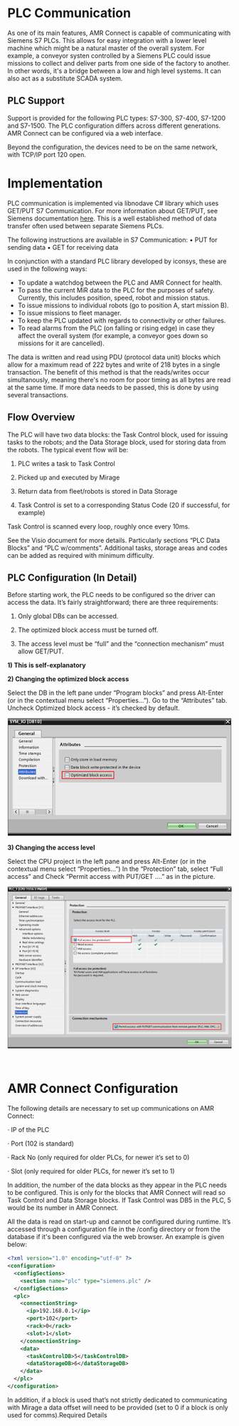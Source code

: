 # PLC Communication

As one of its main features, AMR Connect is capable of communicating with Siemens S7 PLCs. This allows for easy integration with a lower level machine which might be a natural master of the overall system. For example, a conveyor systen controlled by a Siemens PLC could issue missions to collect and deliver parts from one side of the factory to another. In other words, it's a bridge between a low and high level systems. It can also act as a substitute SCADA system.

## PLC Support

Support is provided for the following PLC types: S7-300, S7-400, S7-1200 and S7-1500. The PLC configuration differs across different generations. AMR Connect can be configured via a web interface.

Beyond the configuration, the devices need to be on the same network, with TCP/IP port 120 open.

# Implementation

PLC communication is implemented via libnodave C# library which uses GET/PUT S7 Communication. For more information about GET/PUT, see Siemens documentation [here](https://cache.industry.siemens.com/dl/files/115/82212115/att_108330/v2/82212115_s7_communication_s7-1500_en.pdf). This is a well established method of data transfer often used between separate Siemens PLCs. 

The following instructions are available in S7 Communication:
• PUT for sending data
• GET for receiving data

In conjunction with a standard PLC library developed by iconsys, these are used in the following ways:
- To update a watchdog between the PLC and AMR Connect for health.
- To pass the current MiR data to the PLC for the purposes of safety. Currently, this includes position, speed, robot and mission status.
- To issue missions to individual robots (go to position A, start mission B).
- To issue missions to fleet manager.
- To keep the PLC updated with regards to connectivity or other failures.
- To read alarms from the PLC (on falling or rising edge) in case they affect the overall system (for example, a conveyor goes down so missions for it are cancelled). 

The data is written and read using PDU (protocol data unit) blocks which allow for a maximum read of 222 bytes and write of 218 bytes in a single transaction. The benefit of this method is that the reads/writes occur simultanously, meaning there's no room for poor timing as all bytes are read at the same time. If more data needs to be passed, this is done by using several transactions.

## Flow Overview

The PLC will have two data blocks: the Task Control block, used for issuing tasks to the robots; and the Data Storage block, used for storing data from the robots. The typical event flow will be:

1. PLC writes a task to Task Control

2. Picked up and executed by Mirage

3. Return data from fleet/robots is stored in Data Storage

4. Task Control is set to a corresponding Status Code (20 if successful, for example)

Task Control is scanned every loop, roughly once every 10ms.

See the Visio document for more details. Particularly sections “PLC Data Blocks” and “PLC w/comments”. Additional tasks, storage areas and codes can be added as required with minimum difficulty.

## PLC Configuration (In Detail)

Before starting work, the PLC needs to be configured so the driver can access the data. It’s fairly straightforward; there are three requirements:

1. Only global DBs can be accessed.

2. The optimized block access must be turned off.

3. The access level must be “full” and the “connection mechanism” must allow GET/PUT.

**1) This is self-explanatory**

**2) Changing the optimized block access**

Select the DB in the left pane under “Program blocks” and press Alt-Enter (or in the contextual menu select “Properties…”).
Go to the “Attributes” tab.
Uncheck Optimized block access - it’s checked by default.

![alt text](https://github.com/mp-iconsys/Mirage/blob/master/docs/Optimized%20Block%20Access.png "Optimized Block Access")

**3) Changing the access level**

Select the CPU project in the left pane and press Alt-Enter (or in the contextual menu select “Properties…”)
In the “Protection” tab, select “Full access” and Check “Permit access with PUT/GET ….” as in the picture.

![alt text](https://github.com/mp-iconsys/Mirage/blob/master/docs/Full%20Accesspng.png "Full Access")

<br />

# AMR Connect Configuration

The following details are necessary to set up communications on AMR Connect:

· IP of the PLC

· Port (102 is standard)

· Rack No (only required for older PLCs, for newer it’s set to 0)

· Slot (only required for older PLCs, for newer it’s set to 1)

In addition, the number of the data blocks as they appear in the PLC needs to be configured. This is only for the blocks that AMR Connect will read so Task Control and Data Storage blocks. If Task Control was DB5 in the PLC, 5 would be its number in AMR Connect.

All the data is read on start-up and cannot be configured during runtime. It’s accessed through a configuration file in the /config directory or from the database if it's been configured via the web browser. An example is given below:
```xml
<?xml version="1.0" encoding="utf-8" ?>
<configuration>
  <configSections>
    <section name="plc" type="siemens.plc" />
  </configSections>
  <plc>
    <connectionString>
      <ip>192.168.0.1</ip>
      <port>102</port>
      <rack>0</rack>
      <slot>1</slot>
    </connectionString>
    <data>
      <taskControlDB>5</taskControlDB>
      <dataStorageDB>6</dataStorageDB>
    </data>
  </plc>
</configuration>
```

In addition, if a block is used that’s not strictly dedicated to communicating with Mirage a data offset will need to be provided (set to 0 if a block is only used for comms).Required Details
